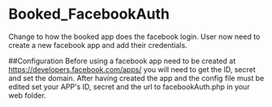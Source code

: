 # Booked_FacebookAuth
Change to how the booked app does the facebook login. User now need to create a new facebook app and add their credentials.

##Configuration
Before using a facebook app need to be created at https://developers.facebook.com/apps/ you will need to get the ID, secret and set the domain.
After having created the app and the config file must be edited set your APP's ID, secret and the url to facebookAuth.php in your web folder.
